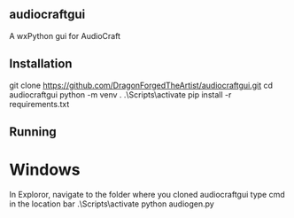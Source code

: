 ## audiocraftgui
 A wxPython gui for AudioCraft

## Installation

git clone https://github.com/DragonForgedTheArtist/audiocraftgui.git
cd audiocraftgui
python -m venv .
.\Scripts\activate
pip install -r requirements.txt

## Running

# Windows
In Exploror, navigate to the folder where you cloned audiocraftgui
type cmd in the location bar
.\Scripts\activate
python audiogen.py